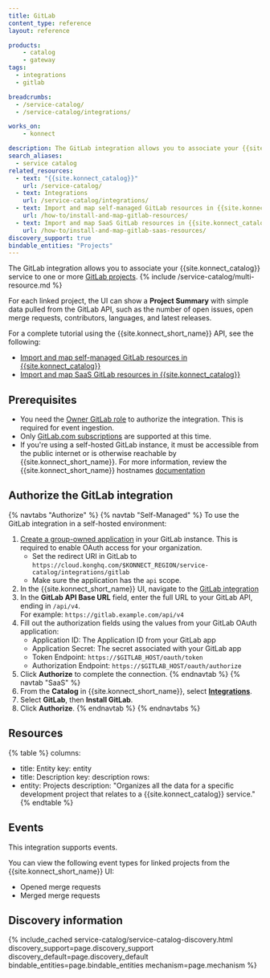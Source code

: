 ```yaml
---
title: GitLab
content_type: reference
layout: reference

products:
    - catalog
    - gateway
tags:
  - integrations
  - gitlab

breadcrumbs:
  - /service-catalog/
  - /service-catalog/integrations/

works_on:
    - konnect

description: The GitLab integration allows you to associate your {{site.konnect_catalog}} Service to one or more GitLab projects
search_aliases:
  - service catalog
related_resources:
  - text: "{{site.konnect_catalog}}"
    url: /service-catalog/
  - text: Integrations
    url: /service-catalog/integrations/
  - text: Import and map self-managed GitLab resources in {{site.konnect_catalog}}
    url: /how-to/install-and-map-gitlab-resources/
  - text: Import and map SaaS GitLab resources in {{site.konnect_catalog}}
    url: /how-to/install-and-map-gitlab-saas-resources/
discovery_support: true
bindable_entities: "Projects"
---
```

The GitLab integration allows you to associate your {{site.konnect_catalog}} service to one or more [GitLab projects](https://docs.gitlab.com/ee/user/get_started/get_started_projects.html).
{% include /service-catalog/multi-resource.md %}

For each linked project, the UI can show a **Project Summary** with simple data pulled from the GitLab API, such as the number of open issues, open merge requests, contributors, languages, and latest releases.

For a complete tutorial using the {{site.konnect_short_name}} API, see the following:
* [Import and map self-managed GitLab resources in {{site.konnect_catalog}}](/how-to/install-and-map-gitlab-resources/)
* [Import and map SaaS GitLab resources in {{site.konnect_catalog}}](/how-to/install-and-map-gitlab-saas-resources/)

## Prerequisites

* You need the [Owner GitLab role](https://docs.gitlab.com/ee/user/permissions.html) to authorize the integration. This is required for event ingestion.
* Only [GitLab.com subscriptions](https://docs.gitlab.com/ee/subscriptions/gitlab_com/) are supported at this time.
* If you're using a self-hosted GitLab instance, it must be accessible from the public internet or is otherwise reachable by {{site.konnect_short_name}}. For more information, review the {{site.konnect_short_name}} hostnames [documentation](/konnect-platform/network/#hostnames)

## Authorize the GitLab integration
{% navtabs "Authorize" %}
{% navtab "Self-Managed" %}
To use the GitLab integration in a self-hosted environment:

1. [Create a group-owned application](https://docs.gitlab.com/integration/oauth_provider/#create-a-group-owned-application) in your GitLab instance. This is required to enable OAuth access for your organization.
   * Set the redirect URI in GitLab to `https://cloud.konghq.com/$KONNECT_REGION/service-catalog/integrations/gitlab`
   * Make sure the application has the `api` scope.
1. In the {{site.konnect_short_name}} UI, navigate to the [GitLab integration](https://cloud.konghq.com/service-catalog/integrations/gitlab/configuration)
1. In the **GitLab API Base URL** field, enter the full URL to your GitLab API, ending in `/api/v4`.  
   For example: `https://gitlab.example.com/api/v4`
1. Fill out the authorization fields using the values from your GitLab OAuth application:
   * Application ID: The Application ID from your GitLab app
   * Application Secret: The secret associated with your GitLab app
   * Token Endpoint: `https://$GITLAB_HOST/oauth/token`
   * Authorization Endpoint: `https://$GITLAB_HOST/oauth/authorize`
1. Click **Authorize** to complete the connection.
{% endnavtab %}
{% navtab "SaaS" %}
1. From the **Catalog** in {{site.konnect_short_name}}, select **[Integrations](https://cloud.konghq.com/us/service-catalog/integrations)**. 
1. Select **GitLab**, then **Install GitLab**.
1. Click **Authorize**. 
{% endnavtab %}
{% endnavtabs %}
## Resources

<!--vale off-->
{% table %}
columns:
  - title: Entity
    key: entity
  - title: Description
    key: description
rows:
  - entity: Projects
    description: "Organizes all the data for a specific development project that relates to a {{site.konnect_catalog}} service."
{% endtable %}
<!--vale on-->

## Events

This integration supports events.

You can view the following event types for linked projects from the {{site.konnect_short_name}} UI:

* Opened merge requests
* Merged merge requests


## Discovery information

<!-- vale off-->

{% include_cached service-catalog/service-catalog-discovery.html 
   discovery_support=page.discovery_support
   discovery_default=page.discovery_default
   bindable_entities=page.bindable_entities
   mechanism=page.mechanism %}

<!-- vale on-->
